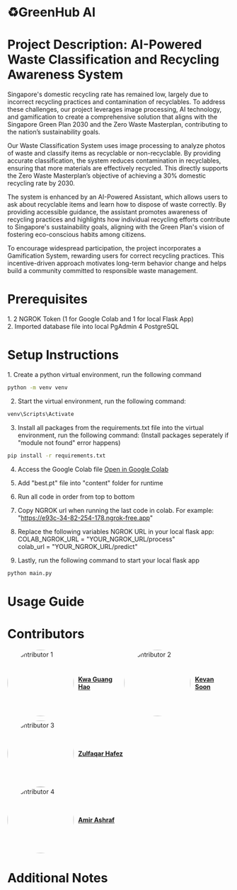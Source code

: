<h1>♻️GreenHub AI</h1>


<h1>Project Description: AI-Powered Waste Classification and Recycling Awareness System</h1>
Singapore's domestic recycling rate has remained low, largely due to incorrect recycling practices and contamination of recyclables. To address these challenges, our project leverages image processing, AI technology, and gamification to create a comprehensive solution that aligns with the Singapore Green Plan 2030 and the Zero Waste Masterplan, contributing to the nation’s sustainability goals.

Our Waste Classification System uses image processing to analyze photos of waste and classify items as recyclable or non-recyclable. By providing accurate classification, the system reduces contamination in recyclables, ensuring that more materials are effectively recycled. This directly supports the Zero Waste Masterplan’s objective of achieving a 30% domestic recycling rate by 2030.

The system is enhanced by an AI-Powered Assistant, which allows users to ask about recyclable items and learn how to dispose of waste correctly. By providing accessible guidance, the assistant promotes awareness of recycling practices and highlights how individual recycling efforts contribute to Singapore's sustainability goals, aligning with the Green Plan's vision of fostering eco-conscious habits among citizens.

To encourage widespread participation, the project incorporates a Gamification System, rewarding users for correct recycling practices. This incentive-driven approach motivates long-term behavior change and helps build a community committed to responsible waste management.

<h1>Prerequisites</h1>
1. 2 NGROK Token (1 for Google Colab and 1 for local Flask App) <br>
2. Imported database file into local PgAdmin 4 PostgreSQL

<h1>Setup Instructions</h1>
1. Create a python virtual environment, run the following command

```bash
python -m venv venv
```

2. Start the virtual environment, run the following command:

```bash
venv\Scripts\Activate
```

3. Install all packages from the requirements.txt file into the virtual environment, run the following command: (Install packages seperately if "module not found" error happens)

```bash
pip install -r requirements.txt
```

4. Access the Google Colab file  [Open in Google Colab](https://colab.research.google.com/drive/1abc2d34efgh5678)

5. Add "best.pt" file into "content" folder for runtime

6. Run all code in order from top to bottom

7. Copy NGROK url when running the last code in colab. For example: "https://e93c-34-82-254-178.ngrok-free.app"

8. Replace the following variables NGROK URL in your local flask app: <br>
 COLAB_NGROK_URL = "YOUR_NGROK_URL/process" <br>
 colab_url = "YOUR_NGROK_URL/predict"

9. Lastly, run the following command to start your local flask app

```bash
python main.py
```

<h1>Usage Guide</h1>

<h1>Contributors</h1>

<div style="display: flex; justify-content: start; align-items: center; margin-bottom: 10px;">
  <div style="display: flex; align-items: center; margin-right: 20px;">
    <img src="https://media.licdn.com/dms/image/v2/C5603AQHv2AmaxZ-KJw/profile-displayphoto-shrink_800_800/profile-displayphoto-shrink_800_800/0/1604580823762?e=1741824000&v=beta&t=mtcJvCBRKRusRDdjavKW7LWKfwkppsMZ6rjgF7CKTi0" alt="Contributor 1" style="width: 150px; height: 150px; border-radius: 50%; margin-right: 10px;">
    <a href="https://www.linkedin.com/in/kwa-guang-hao-98213y/" target="_blank" style="font-weight: bold;">Kwa Guang Hao</a>
  </div>

  <div style="display: flex; align-items: center; margin-right: 20px;">
    <img src="https://media.licdn.com/dms/image/v2/C4D03AQFxkjoL41Vq-A/profile-displayphoto-shrink_400_400/profile-displayphoto-shrink_400_400/0/1653217262059?e=1741824000&v=beta&t=TvWk4l4zIGtdzMbUJtk6-2V6hf2PcJ5lR5XgBSeuuGM" alt="Contributor 2" style="width: 150px; height: 150px; border-radius: 50%; margin-right: 10px;">
    <a href="https://www.linkedin.com/in/kevansoon/" target="_blank" style="font-weight: bold;">Kevan Soon</a>
  </div>
</div>

  <div style="display: flex; align-items: center; margin-right: 20px;">
    <img src="https://media.licdn.com/dms/image/v2/C5603AQFidBM2K2d3kA/profile-displayphoto-shrink_400_400/profile-displayphoto-shrink_400_400/0/1636695735903?e=1741824000&v=beta&t=B7t6_dv033Av4Zxrdg0nCCo2PpVNrdoeerP575slQTw" alt="Contributor 3" style="width: 150px; height: 150px; border-radius: 50%; margin-right: 10px;">
    <a href="https://www.linkedin.com/in/zulfaqarhafez/" target="_blank" style="font-weight: bold;">Zulfaqar Hafez</a>
  </div>
</div>

  <div style="display: flex; align-items: center; margin-right: 20px;">
    <img src="https://media.licdn.com/dms/image/v2/D5603AQEyiGzENyH1bg/profile-displayphoto-shrink_400_400/B56ZRUuMB.G8Ag-/0/1736588182873?e=1741824000&v=beta&t=ngroT--AxMlb7qWdIaZIj5AKxP0xaJe0ygQdcF_EvFU" alt="Contributor 4" style="width: 150px; height: 150px; border-radius: 50%; margin-right: 10px;">
    <a href="https://www.linkedin.com/in/amir-ashraf-45464119b/" target="_blank" style="font-weight: bold;">Amir Ashraf</a>
  </div>
</div>

<h1>Additional Notes</h1>
